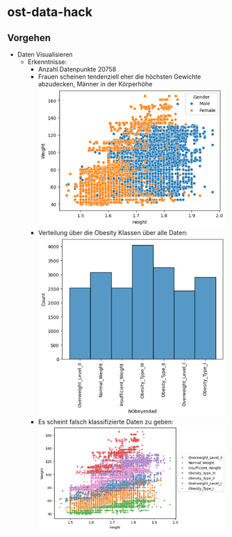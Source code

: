 # ost-data-hack

## Vorgehen

- Daten Visualisieren
    - Erkenntnisse:
        - Anzahl Datenpunkte 20758
        - Frauen scheinen tendenziell eher die höchsten Gewichte abzudecken, Männer in der Körperhöhe
        ![alt text](images/scatter_male_female.png)
        - Verteilung über die Obesity Klassen über alle Daten:
        ![alt text](images/histplot.png)
        - Es scheint falsch klassifizierte Daten zu geben:
        ![alt text](images/scatter_obesity.png)

        